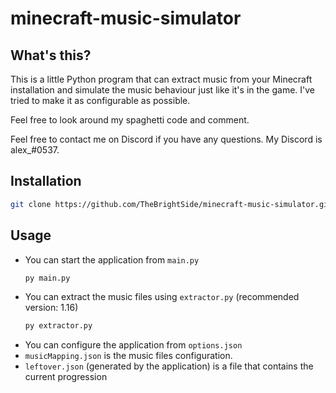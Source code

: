 # minecraft-music-simulator

## What's this?

This is a little Python program that can extract music from your Minecraft installation and simulate the music behaviour just like it's in the game. I've tried to make it as configurable as possible.

Feel free to look around my spaghetti code and comment.

Feel free to contact me on Discord if you have any questions. My Discord is alex_#0537.

## Installation

```sh
git clone https://github.com/TheBrightSide/minecraft-music-simulator.git
```

## Usage

- You can start the application from `main.py`
  ```sh
  py main.py
  ```
- You can extract the music files using `extractor.py` (recommended version: 1.16)
  ```sh
  py extractor.py
  ```
- You can configure the application from `options.json`
- `musicMapping.json` is the music files configuration.
- `leftover.json` (generated by the application) is a file that contains the current progression